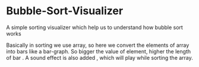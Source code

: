 # Bubble-Sort-Visualizer
A simple sorting visualizer which help us to understand how bubble sort works

Basically in sorting we use array, so here we convert the elements of array into bars like a bar-graph. 
So bigger the value of element, higher the length of bar .
A sound effect is also added , which will play while sorting the array.

